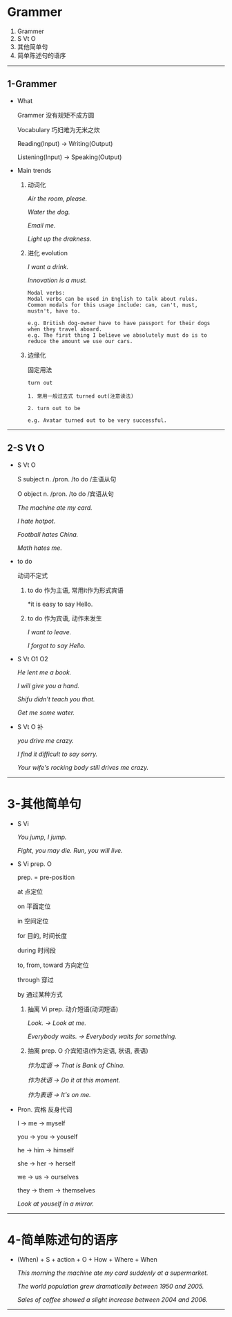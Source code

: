 # Grammer

1. Grammer
2. S Vt O
3. 其他简单句
4. 简单陈述句的语序

---

## 1-Grammer

- What
  
  Grammer 没有规矩不成方圆

  Vocabulary 巧妇难为无米之炊

  Reading(Input) -> Writing(Output)

  Listening(Input) -> Speaking(Output)

- Main trends

  1. 动词化
     
     *Air the room, please.*

     *Water the dog.*

     *Email me.*

     *Light up the drakness.*

  2. 进化 evolution

     *I want a drink.*

     *Innovation is a must.*

     ```
     Modal verbs:
     Modal verbs can be used in English to talk about rules.
     Common modals for this usage include: can, can't, must, mustn't, have to.

     e.g. British dog-owner have to have passport for their dogs when they travel aboard.
     e.g. The first thing I believe we absolutely must do is to reduce the amount we use our cars.
     ```

  3. 边缘化
     
     固定用法

     ```
     turn out

     1. 常用一般过去式 turned out(注意读法)
     
     2. turn out to be

     e.g. Avatar turned out to be very successful.
     ```

---

## 2-S Vt O

- S Vt O

  S subject n. /pron. /to do /主语从句

  O object n. /pron. /to do /宾语从句

  *The machine ate my card.*

  *I hate hotpot.*

  *Football hates China.*

  *Math hates me.*

- to do 
  
  动词不定式

  1. to do 作为主语, 常用it作为形式宾语

     *it is easy to say Hello.

  2. to do 作为宾语, 动作未发生
    
     *I want to leave.*

     *I forgot to say Hello.*

- S Vt O1 O2

  *He lent me a book.*

  *I will give you a hand.*

  *Shifu didn't teach you that.*

  *Get me some water.*

- S Vt O 补
  
  *you drive me crazy.*

  *I find it difficult to say sorry.*

  *Your wife's rocking body still drives me crazy.*

---

# 3-其他简单句

- S Vi
  
  *You jump, I jump.*

  *Fight, you may die. Run, you will live.*

- S Vi prep. O

  prep. = pre-position

  at 点定位

  on 平面定位

  in 空间定位

  for 目的, 时间长度

  during 时间段

  to, from, toward 方向定位

  through 穿过

  by 通过某种方式

  1. 抽离 Vi prep. 动介短语(动词短语)
     
     *Look. -> Look at me.*

     *Everybody waits. -> Everybody waits for something.*

  2. 抽离 prep. O 介宾短语(作为定语, 状语, 表语)

     *作为定语 -> That is Bank of China.*

     *作为状语 -> Do it at this moment.*

     *作为表语 -> It's on me.*

- Pron. 宾格 反身代词

  I    -> me   -> myself

  you  -> you  -> youself

  he   -> him  -> himself

  she  -> her  -> herself

  we   -> us   -> ourselves

  they -> them -> themselves

  *Look at youself in a mirror.*

---

# 4-简单陈述句的语序

- (When) + S + action + O + How + Where + When

  *This morning the machine ate my card suddenly at a supermarket.*

  *The world population grew dramatically between 1950 and 2005.*

  *Sales of coffee showed a slight increase between 2004 and 2006.*

---
